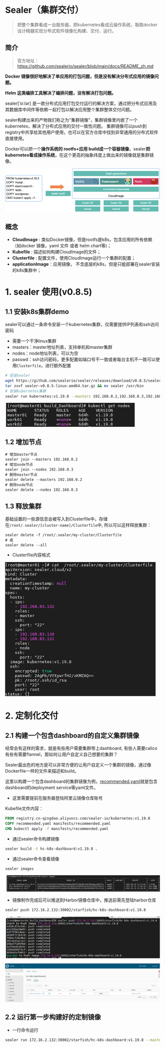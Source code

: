# Sealer（集群交付）

> 把整个集群看成一台服务器，把kubernetes看成云操作系统，吸取docker设计精髓实现分布式软件镜像化构建、交付、运行。

## 简介

> 官方地址：https://github.com/sealerio/sealer/blob/main/docs/README_zh.md

**Docker 镜像很好地解决了单应用的打包问题，但是没有解决分布式应用的镜像问题。**

**Helm 这类编排工具解决了编排问题，没有解决打包问题。**

sealer[ˈsiːlər] 是一款分布式应用打包交付运行的解决方案，通过把分布式应用及其数据库中间件等依赖一起打包以解决应用整个集群整体交付问题。

 sealer构建出来的产物我们称之为"集群镜像"，集群镜像里内嵌了一个kubernetes，解决了分布式应用的交付一致性问题。 集群镜像可以push到registry中共享给其他用户使用，也可以在官方仓库中找到非常通用的分布式软件直接使用。

Docker可以把一个**操作系统的 rootfs+应用 build成一个容器镜像**，sealer**把kubernetes看成操作系统**，在这个更高的抽象纬度上做出来的镜像就是集群镜像。 

![image](pics/117263291-b88b8700-ae84-11eb-8b46-838292e85c5c.png)

## 概念

- **CloudImage** : 类似Docker镜像，但是rootfs是k8s，包含应用的所有依赖（如docker 镜像，yaml 文件 或者 helm chart等)；
- **Kubefile** : 描述如何构建CloudImage的文件；
- **Clusterfile** : 配置文件，使用CloudImage运行一个集群的配置；
- **applicationImage**：应用镜像， 不含底层的k8s，但是只能部署在sealer安装的k8s集群中；



# 1. sealer 使用(v0.8.5)

## 1.1 安装k8s集群demo

sealer可以通过一条命令安装一个kubernetes集群，仅需要提供IP列表和ssh访问密码

- 需要一个干净linux集群
- masters：master地址列表，支持单机和master集群
- nodes：node地址列表，可以为空
- passwd：ssh访问密码，更多配置如端口号不一致或者每台主机不一致可以使用`Clusterfile`，进行额外配置

```bash
# 安装sealer
wget https://github.com/sealerio/sealer/releases/download/v0.8.5/sealer-v0.8.5-linux-amd64.tar.gz && \
tar zxvf sealer-v0.8.5-linux-amd64.tar.gz && mv sealer /usr/bin
# 安装kubernetes集群
sealer run kubernetes:v1.19.8 --masters 192.168.0.2,192.168.0.3,192.168.0.4 --nodes 192.168.0.5,192.168.0.6,192.168.0.7 --passwd xxx
```

![img](pics/1652686093487-55d9f417-2c8c-4f1f-98ac-0612f6d3e484.png)

## 1.2 增加节点

```shell
# 增加master节点
sealer join --masters 192.168.0.2
# 增加node节点
sealer join --nodes 192.168.0.3
# 删除master节点
sealer delete --masters 192.168.0.2
# 删除node节点
sealer delete --nodes 192.168.0.3
```

## 1.3 释放集群

基础设置的一些源信息会被写入到Clusterfile中，存储在`/root/.sealer/[cluster-name]/Clusterfile`中, 所以可以这样释放集群：

```shell
sealer delete -f /root/.sealer/my-cluster/Clusterfile
# 或
sealer delete --all
```

- Clusterfile内容格式

![img](pics/1652943933086-e39b17d1-7920-43fa-aab0-7411ee9e4911.png)

# 2. 定制化交付

## 2.1 构建一个包含dashboard的自定义集群镜像

经常会有这样的需求，就是有些用户需要集群带上dashboard, 有些人需要calico有些有需要flannel，那如何让用户自定义自己想要的集群？ 

Sealer最出色的地方是可以非常方便的让用户自定义一个集群的镜像，通过像Dockerfile一样的文件来描述和build。

这里以构建一个包含dashboard的集群镜像为例，[recommended.yaml](https://raw.githubusercontent.com/kubernetes/dashboard/v2.6.0/aio/deploy/recommended.yaml)就是包含dashboard的deployment service等yaml文件。

- 这里需要提前在服务器登陆阿里云镜像仓库账号

Kubefile文件内容：

```dockerfile
FROM registry.cn-qingdao.aliyuncs.com/sealer-io/kubernetes:v1.19.8
COPY recommended.yaml manifests/recommended.yaml
CMD kubectl apply -f manifests/recommended.yaml
```

- 通过sealer命令构建镜像

```bash
sealer build -t hc-k8s-dashboard:v1.19.8 .
```

- 通过sealer命令查看镜像

```bash
sealer images
```

![img](pics/1652951045349-ab9affc8-1b89-438e-86e0-19e0cbe15612.png)

- 镜像制作完成后可以推送到Harbor镜像仓库中，推送前需先登陆harbor仓库

```bash
sealer push 172.16.2.132:30002/starfish/hc-k8s-dashboard:v1.19.8
```

![img](pics/1652951722007-f5157809-64be-4e11-9c92-ba006db39f7b.png)

![img](pics/1652951739103-5c78c64b-64f3-4349-97b8-8da7d0686d4b.png)

## 2.2 运行第一步构建好的定制镜像

- 一行命令运行

```bash
sealer run 172.16.2.132:30002/starfish/hc-k8s-dashboard:v1.19.8 --masters 192.168.0.2,192.168.0.3,192.168.0.4 --nodes 192.168.0.5,192.168.0.6,192.168.0.7 --passwd xxx
```
